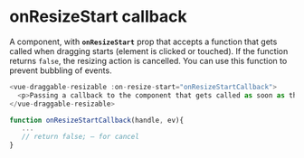 # onResizeStart callback

A component, with <b>`onResizeStart`</b> prop that accepts a function that gets called when dragging starts (element is clicked or touched). If the function returns `false`, the resizing action is cancelled. You can use this function to prevent bubbling of events.

~~~js
<vue-draggable-resizable :on-resize-start="onResizeStartCallback">
  <p>Passing a callback to the component that gets called as soon as the component is resized.</p>
</vue-draggable-resizable>

function onResizeStartCallback(handle, ev){
   ...
   // return false; — for cancel
}
~~~

